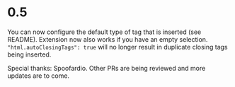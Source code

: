 # 0.5
You can now configure the default type of tag that is inserted (see README).
Extension now also works if you have an empty selection.
`"html.autoClosingTags": true` will no longer result in duplicate closing tags being inserted.

Special thanks: Spoofardio. Other PRs are being reviewed and more updates are to come.